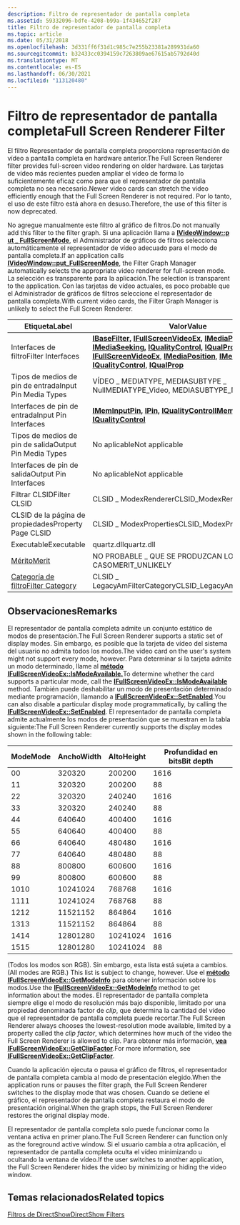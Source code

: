 ```yaml
---
description: Filtro de representador de pantalla completa
ms.assetid: 59332096-bdfe-4208-b99a-1f434652f287
title: Filtro de representador de pantalla completa
ms.topic: article
ms.date: 05/31/2018
ms.openlocfilehash: 3d331ff6f31d1c985c7e255b23381a289931da60
ms.sourcegitcommit: b32433cc0394159c7263809ae67615ab5792d40d
ms.translationtype: MT
ms.contentlocale: es-ES
ms.lasthandoff: 06/30/2021
ms.locfileid: "113120480"
---
```

# <a name="full-screen-renderer-filter"></a><span data-ttu-id="5ca46-103">Filtro de representador de pantalla completa</span><span class="sxs-lookup"><span data-stu-id="5ca46-103">Full Screen Renderer Filter</span></span>

<span data-ttu-id="5ca46-104">El filtro Representador de pantalla completa proporciona representación de vídeo a pantalla completa en hardware anterior.</span><span class="sxs-lookup"><span data-stu-id="5ca46-104">The Full Screen Renderer filter provides full-screen video rendering on older hardware.</span></span> <span data-ttu-id="5ca46-105">Las tarjetas de vídeo más recientes pueden ampliar el vídeo de forma lo suficientemente eficaz como para que el representador de pantalla completa no sea necesario.</span><span class="sxs-lookup"><span data-stu-id="5ca46-105">Newer video cards can stretch the video efficiently enough that the Full Screen Renderer is not required.</span></span> <span data-ttu-id="5ca46-106">Por lo tanto, el uso de este filtro está ahora en desuso.</span><span class="sxs-lookup"><span data-stu-id="5ca46-106">Therefore, the use of this filter is now deprecated.</span></span>

<span data-ttu-id="5ca46-107">No agregue manualmente este filtro al gráfico de filtros.</span><span class="sxs-lookup"><span data-stu-id="5ca46-107">Do not manually add this filter to the filter graph.</span></span> <span data-ttu-id="5ca46-108">Si una aplicación llama a [**IVideoWindow::p ut \_ FullScreenMode**](/windows/desktop/api/Control/nf-control-ivideowindow-put_fullscreenmode), el Administrador de gráficos de filtros selecciona automáticamente el representador de vídeo adecuado para el modo de pantalla completa.</span><span class="sxs-lookup"><span data-stu-id="5ca46-108">If an application calls [**IVideoWindow::put\_FullScreenMode**](/windows/desktop/api/Control/nf-control-ivideowindow-put_fullscreenmode), the Filter Graph Manager automatically selects the appropriate video renderer for full-screen mode.</span></span> <span data-ttu-id="5ca46-109">La selección es transparente para la aplicación.</span><span class="sxs-lookup"><span data-stu-id="5ca46-109">The selection is transparent to the application.</span></span> <span data-ttu-id="5ca46-110">Con las tarjetas de vídeo actuales, es poco probable que el Administrador de gráficos de filtros seleccione el representador de pantalla completa.</span><span class="sxs-lookup"><span data-stu-id="5ca46-110">With current video cards, the Filter Graph Manager is unlikely to select the Full Screen Renderer.</span></span>



| <span data-ttu-id="5ca46-111">Etiqueta</span><span class="sxs-lookup"><span data-stu-id="5ca46-111">Label</span></span> | <span data-ttu-id="5ca46-112">Valor</span><span class="sxs-lookup"><span data-stu-id="5ca46-112">Value</span></span> |
|------------------------------------------|----------------------------------------------------------------------------------------------------------------------------------------------------------------------------------------------------------------------------------------------------|
| <span data-ttu-id="5ca46-113">Interfaces de filtro</span><span class="sxs-lookup"><span data-stu-id="5ca46-113">Filter Interfaces</span></span>                        | <span data-ttu-id="5ca46-114">[**IBaseFilter,**](/windows/desktop/api/Strmif/nn-strmif-ibasefilter) [**IFullScreenVideoEx,**](/previous-versions/windows/desktop/api/Amvideo/nn-amvideo-ifullscreenvideoex) [**IMediaPosition,**](/windows/desktop/api/Control/nn-control-imediaposition) [**IMediaSeeking,**](/windows/desktop/api/Strmif/nn-strmif-imediaseeking) [**IQualityControl,**](/windows/desktop/api/Strmif/nn-strmif-iqualitycontrol) [**IQualProp**](/previous-versions/windows/desktop/api/Amvideo/nn-amvideo-iqualprop)</span><span class="sxs-lookup"><span data-stu-id="5ca46-114">[**IBaseFilter**](/windows/desktop/api/Strmif/nn-strmif-ibasefilter), [**IFullScreenVideoEx**](/previous-versions/windows/desktop/api/Amvideo/nn-amvideo-ifullscreenvideoex), [**IMediaPosition**](/windows/desktop/api/Control/nn-control-imediaposition), [**IMediaSeeking**](/windows/desktop/api/Strmif/nn-strmif-imediaseeking), [**IQualityControl**](/windows/desktop/api/Strmif/nn-strmif-iqualitycontrol), [**IQualProp**](/previous-versions/windows/desktop/api/Amvideo/nn-amvideo-iqualprop)</span></span> |
| <span data-ttu-id="5ca46-115">Tipos de medios de pin de entrada</span><span class="sxs-lookup"><span data-stu-id="5ca46-115">Input Pin Media Types</span></span>                    | <span data-ttu-id="5ca46-116">VÍDEO \_ MEDIATYPE, MEDIASUBTYPE \_ Null</span><span class="sxs-lookup"><span data-stu-id="5ca46-116">MEDIATYPE\_Video, MEDIASUBTYPE\_Null</span></span>                                                                                                                                                                                                               |
| <span data-ttu-id="5ca46-117">Interfaces de pin de entrada</span><span class="sxs-lookup"><span data-stu-id="5ca46-117">Input Pin Interfaces</span></span>                     | <span data-ttu-id="5ca46-118">[**IMemInputPin,**](/windows/desktop/api/Strmif/nn-strmif-imeminputpin) [**IPin,**](/windows/desktop/api/Strmif/nn-strmif-ipin) [**IQualityControl**](/windows/desktop/api/Strmif/nn-strmif-iqualitycontrol)</span><span class="sxs-lookup"><span data-stu-id="5ca46-118">[**IMemInputPin**](/windows/desktop/api/Strmif/nn-strmif-imeminputpin), [**IPin**](/windows/desktop/api/Strmif/nn-strmif-ipin), [**IQualityControl**](/windows/desktop/api/Strmif/nn-strmif-iqualitycontrol)</span></span>                                                                                                                                             |
| <span data-ttu-id="5ca46-119">Tipos de medios de pin de salida</span><span class="sxs-lookup"><span data-stu-id="5ca46-119">Output Pin Media Types</span></span>                   | <span data-ttu-id="5ca46-120">No aplicable</span><span class="sxs-lookup"><span data-stu-id="5ca46-120">Not applicable</span></span>                                                                                                                                                                                                                                     |
| <span data-ttu-id="5ca46-121">Interfaces de pin de salida</span><span class="sxs-lookup"><span data-stu-id="5ca46-121">Output Pin Interfaces</span></span>                    | <span data-ttu-id="5ca46-122">No aplicable</span><span class="sxs-lookup"><span data-stu-id="5ca46-122">Not applicable</span></span>                                                                                                                                                                                                                                     |
| <span data-ttu-id="5ca46-123">Filtrar CLSID</span><span class="sxs-lookup"><span data-stu-id="5ca46-123">Filter CLSID</span></span>                             | <span data-ttu-id="5ca46-124">CLSID \_ ModexRenderer</span><span class="sxs-lookup"><span data-stu-id="5ca46-124">CLSID\_ModexRenderer</span></span>                                                                                                                                                                                                                               |
| <span data-ttu-id="5ca46-125">CLSID de la página de propiedades</span><span class="sxs-lookup"><span data-stu-id="5ca46-125">Property Page CLSID</span></span>                      | <span data-ttu-id="5ca46-126">CLSID \_ ModexProperties</span><span class="sxs-lookup"><span data-stu-id="5ca46-126">CLSID\_ModexProperties</span></span>                                                                                                                                                                                                                             |
| <span data-ttu-id="5ca46-127">Executable</span><span class="sxs-lookup"><span data-stu-id="5ca46-127">Executable</span></span>                               | <span data-ttu-id="5ca46-128">quartz.dll</span><span class="sxs-lookup"><span data-stu-id="5ca46-128">quartz.dll</span></span>                                                                                                                                                                                                                                         |
| [<span data-ttu-id="5ca46-129">Mérito</span><span class="sxs-lookup"><span data-stu-id="5ca46-129">Merit</span></span>](merit.md)                       | <span data-ttu-id="5ca46-130">NO PROBABLE \_ QUE SE PRODUZCAN LOS CASO</span><span class="sxs-lookup"><span data-stu-id="5ca46-130">MERIT\_UNLIKELY</span></span>                                                                                                                                                                                                                                    |
| [<span data-ttu-id="5ca46-131">Categoría de filtro</span><span class="sxs-lookup"><span data-stu-id="5ca46-131">Filter Category</span></span>](filter-categories.md) | <span data-ttu-id="5ca46-132">CLSID \_ LegacyAmFilterCategory</span><span class="sxs-lookup"><span data-stu-id="5ca46-132">CLSID\_LegacyAmFilterCategory</span></span>                                                                                                                                                                                                                      |



 

## <a name="remarks"></a><span data-ttu-id="5ca46-133">Observaciones</span><span class="sxs-lookup"><span data-stu-id="5ca46-133">Remarks</span></span>

<span data-ttu-id="5ca46-134">El representador de pantalla completa admite un conjunto estático de modos de presentación.</span><span class="sxs-lookup"><span data-stu-id="5ca46-134">The Full Screen Renderer supports a static set of display modes.</span></span> <span data-ttu-id="5ca46-135">Sin embargo, es posible que la tarjeta de vídeo del sistema del usuario no admita todos los modos.</span><span class="sxs-lookup"><span data-stu-id="5ca46-135">The video card on the user's system might not support every mode, however.</span></span> <span data-ttu-id="5ca46-136">Para determinar si la tarjeta admite un modo determinado, llame al [**método IFullScreenVideoEx::IsModeAvailable.**](/previous-versions/windows/desktop/api/Amvideo/nf-amvideo-ifullscreenvideoex-ismodeavailable)</span><span class="sxs-lookup"><span data-stu-id="5ca46-136">To determine whether the card supports a particular mode, call the [**IFullScreenVideoEx::IsModeAvailable**](/previous-versions/windows/desktop/api/Amvideo/nf-amvideo-ifullscreenvideoex-ismodeavailable) method.</span></span> <span data-ttu-id="5ca46-137">También puede deshabilitar un modo de presentación determinado mediante programación, llamando a [**IFullScreenVideoEx::SetEnabled**](/previous-versions/windows/desktop/api/Amvideo/nf-amvideo-ifullscreenvideoex-setenabled).</span><span class="sxs-lookup"><span data-stu-id="5ca46-137">You can also disable a particular display mode programmatically, by calling the [**IFullScreenVideoEx::SetEnabled**](/previous-versions/windows/desktop/api/Amvideo/nf-amvideo-ifullscreenvideoex-setenabled).</span></span> <span data-ttu-id="5ca46-138">El representador de pantalla completa admite actualmente los modos de presentación que se muestran en la tabla siguiente:</span><span class="sxs-lookup"><span data-stu-id="5ca46-138">The Full Screen Renderer currently supports the display modes shown in the following table:</span></span>



| <span data-ttu-id="5ca46-139">Mode</span><span class="sxs-lookup"><span data-stu-id="5ca46-139">Mode</span></span> | <span data-ttu-id="5ca46-140">Ancho</span><span class="sxs-lookup"><span data-stu-id="5ca46-140">Width</span></span> | <span data-ttu-id="5ca46-141">Alto</span><span class="sxs-lookup"><span data-stu-id="5ca46-141">Height</span></span> | <span data-ttu-id="5ca46-142">Profundidad en bits</span><span class="sxs-lookup"><span data-stu-id="5ca46-142">Bit depth</span></span> |
|------|-------|--------|-----------|
| <span data-ttu-id="5ca46-143">0</span><span class="sxs-lookup"><span data-stu-id="5ca46-143">0</span></span>    | <span data-ttu-id="5ca46-144">320</span><span class="sxs-lookup"><span data-stu-id="5ca46-144">320</span></span>   | <span data-ttu-id="5ca46-145">200</span><span class="sxs-lookup"><span data-stu-id="5ca46-145">200</span></span>    | <span data-ttu-id="5ca46-146">16</span><span class="sxs-lookup"><span data-stu-id="5ca46-146">16</span></span>        |
| <span data-ttu-id="5ca46-147">1</span><span class="sxs-lookup"><span data-stu-id="5ca46-147">1</span></span>    | <span data-ttu-id="5ca46-148">320</span><span class="sxs-lookup"><span data-stu-id="5ca46-148">320</span></span>   | <span data-ttu-id="5ca46-149">200</span><span class="sxs-lookup"><span data-stu-id="5ca46-149">200</span></span>    | <span data-ttu-id="5ca46-150">8</span><span class="sxs-lookup"><span data-stu-id="5ca46-150">8</span></span>         |
| <span data-ttu-id="5ca46-151">2</span><span class="sxs-lookup"><span data-stu-id="5ca46-151">2</span></span>    | <span data-ttu-id="5ca46-152">320</span><span class="sxs-lookup"><span data-stu-id="5ca46-152">320</span></span>   | <span data-ttu-id="5ca46-153">240</span><span class="sxs-lookup"><span data-stu-id="5ca46-153">240</span></span>    | <span data-ttu-id="5ca46-154">16</span><span class="sxs-lookup"><span data-stu-id="5ca46-154">16</span></span>        |
| <span data-ttu-id="5ca46-155">3</span><span class="sxs-lookup"><span data-stu-id="5ca46-155">3</span></span>    | <span data-ttu-id="5ca46-156">320</span><span class="sxs-lookup"><span data-stu-id="5ca46-156">320</span></span>   | <span data-ttu-id="5ca46-157">240</span><span class="sxs-lookup"><span data-stu-id="5ca46-157">240</span></span>    | <span data-ttu-id="5ca46-158">8</span><span class="sxs-lookup"><span data-stu-id="5ca46-158">8</span></span>         |
| <span data-ttu-id="5ca46-159">4</span><span class="sxs-lookup"><span data-stu-id="5ca46-159">4</span></span>    | <span data-ttu-id="5ca46-160">640</span><span class="sxs-lookup"><span data-stu-id="5ca46-160">640</span></span>   | <span data-ttu-id="5ca46-161">400</span><span class="sxs-lookup"><span data-stu-id="5ca46-161">400</span></span>    | <span data-ttu-id="5ca46-162">16</span><span class="sxs-lookup"><span data-stu-id="5ca46-162">16</span></span>        |
| <span data-ttu-id="5ca46-163">5</span><span class="sxs-lookup"><span data-stu-id="5ca46-163">5</span></span>    | <span data-ttu-id="5ca46-164">640</span><span class="sxs-lookup"><span data-stu-id="5ca46-164">640</span></span>   | <span data-ttu-id="5ca46-165">400</span><span class="sxs-lookup"><span data-stu-id="5ca46-165">400</span></span>    | <span data-ttu-id="5ca46-166">8</span><span class="sxs-lookup"><span data-stu-id="5ca46-166">8</span></span>         |
| <span data-ttu-id="5ca46-167">6</span><span class="sxs-lookup"><span data-stu-id="5ca46-167">6</span></span>    | <span data-ttu-id="5ca46-168">640</span><span class="sxs-lookup"><span data-stu-id="5ca46-168">640</span></span>   | <span data-ttu-id="5ca46-169">480</span><span class="sxs-lookup"><span data-stu-id="5ca46-169">480</span></span>    | <span data-ttu-id="5ca46-170">16</span><span class="sxs-lookup"><span data-stu-id="5ca46-170">16</span></span>        |
| <span data-ttu-id="5ca46-171">7</span><span class="sxs-lookup"><span data-stu-id="5ca46-171">7</span></span>    | <span data-ttu-id="5ca46-172">640</span><span class="sxs-lookup"><span data-stu-id="5ca46-172">640</span></span>   | <span data-ttu-id="5ca46-173">480</span><span class="sxs-lookup"><span data-stu-id="5ca46-173">480</span></span>    | <span data-ttu-id="5ca46-174">8</span><span class="sxs-lookup"><span data-stu-id="5ca46-174">8</span></span>         |
| <span data-ttu-id="5ca46-175">8</span><span class="sxs-lookup"><span data-stu-id="5ca46-175">8</span></span>    | <span data-ttu-id="5ca46-176">800</span><span class="sxs-lookup"><span data-stu-id="5ca46-176">800</span></span>   | <span data-ttu-id="5ca46-177">600</span><span class="sxs-lookup"><span data-stu-id="5ca46-177">600</span></span>    | <span data-ttu-id="5ca46-178">16</span><span class="sxs-lookup"><span data-stu-id="5ca46-178">16</span></span>        |
| <span data-ttu-id="5ca46-179">9</span><span class="sxs-lookup"><span data-stu-id="5ca46-179">9</span></span>    | <span data-ttu-id="5ca46-180">800</span><span class="sxs-lookup"><span data-stu-id="5ca46-180">800</span></span>   | <span data-ttu-id="5ca46-181">600</span><span class="sxs-lookup"><span data-stu-id="5ca46-181">600</span></span>    | <span data-ttu-id="5ca46-182">8</span><span class="sxs-lookup"><span data-stu-id="5ca46-182">8</span></span>         |
| <span data-ttu-id="5ca46-183">10</span><span class="sxs-lookup"><span data-stu-id="5ca46-183">10</span></span>   | <span data-ttu-id="5ca46-184">1024</span><span class="sxs-lookup"><span data-stu-id="5ca46-184">1024</span></span>  | <span data-ttu-id="5ca46-185">768</span><span class="sxs-lookup"><span data-stu-id="5ca46-185">768</span></span>    | <span data-ttu-id="5ca46-186">16</span><span class="sxs-lookup"><span data-stu-id="5ca46-186">16</span></span>        |
| <span data-ttu-id="5ca46-187">11</span><span class="sxs-lookup"><span data-stu-id="5ca46-187">11</span></span>   | <span data-ttu-id="5ca46-188">1024</span><span class="sxs-lookup"><span data-stu-id="5ca46-188">1024</span></span>  | <span data-ttu-id="5ca46-189">768</span><span class="sxs-lookup"><span data-stu-id="5ca46-189">768</span></span>    | <span data-ttu-id="5ca46-190">8</span><span class="sxs-lookup"><span data-stu-id="5ca46-190">8</span></span>         |
| <span data-ttu-id="5ca46-191">12</span><span class="sxs-lookup"><span data-stu-id="5ca46-191">12</span></span>   | <span data-ttu-id="5ca46-192">1152</span><span class="sxs-lookup"><span data-stu-id="5ca46-192">1152</span></span>  | <span data-ttu-id="5ca46-193">864</span><span class="sxs-lookup"><span data-stu-id="5ca46-193">864</span></span>    | <span data-ttu-id="5ca46-194">16</span><span class="sxs-lookup"><span data-stu-id="5ca46-194">16</span></span>        |
| <span data-ttu-id="5ca46-195">13</span><span class="sxs-lookup"><span data-stu-id="5ca46-195">13</span></span>   | <span data-ttu-id="5ca46-196">1152</span><span class="sxs-lookup"><span data-stu-id="5ca46-196">1152</span></span>  | <span data-ttu-id="5ca46-197">864</span><span class="sxs-lookup"><span data-stu-id="5ca46-197">864</span></span>    | <span data-ttu-id="5ca46-198">8</span><span class="sxs-lookup"><span data-stu-id="5ca46-198">8</span></span>         |
| <span data-ttu-id="5ca46-199">14</span><span class="sxs-lookup"><span data-stu-id="5ca46-199">14</span></span>   | <span data-ttu-id="5ca46-200">1280</span><span class="sxs-lookup"><span data-stu-id="5ca46-200">1280</span></span>  | <span data-ttu-id="5ca46-201">1024</span><span class="sxs-lookup"><span data-stu-id="5ca46-201">1024</span></span>   | <span data-ttu-id="5ca46-202">16</span><span class="sxs-lookup"><span data-stu-id="5ca46-202">16</span></span>        |
| <span data-ttu-id="5ca46-203">15</span><span class="sxs-lookup"><span data-stu-id="5ca46-203">15</span></span>   | <span data-ttu-id="5ca46-204">1280</span><span class="sxs-lookup"><span data-stu-id="5ca46-204">1280</span></span>  | <span data-ttu-id="5ca46-205">1024</span><span class="sxs-lookup"><span data-stu-id="5ca46-205">1024</span></span>   | <span data-ttu-id="5ca46-206">8</span><span class="sxs-lookup"><span data-stu-id="5ca46-206">8</span></span>         |



 

<span data-ttu-id="5ca46-207">(Todos los modos son RGB). Sin embargo, esta lista está sujeta a cambios.</span><span class="sxs-lookup"><span data-stu-id="5ca46-207">(All modes are RGB.) This list is subject to change, however.</span></span> <span data-ttu-id="5ca46-208">Use el [**método IFullScreenVideoEx::GetModeInfo**](/previous-versions/windows/desktop/api/Amvideo/nf-amvideo-ifullscreenvideoex-getmodeinfo) para obtener información sobre los modos.</span><span class="sxs-lookup"><span data-stu-id="5ca46-208">Use the [**IFullScreenVideoEx::GetModeInfo**](/previous-versions/windows/desktop/api/Amvideo/nf-amvideo-ifullscreenvideoex-getmodeinfo) method to get information about the modes.</span></span> <span data-ttu-id="5ca46-209">El representador de pantalla completa siempre elige el modo de resolución más bajo disponible, limitado por una propiedad denominada factor de *clip*, que determina la cantidad del vídeo que el representador de pantalla completa puede recortar.</span><span class="sxs-lookup"><span data-stu-id="5ca46-209">The Full Screen Renderer always chooses the lowest-resolution mode available, limited by a property called the *clip factor*, which determines how much of the video the Full Screen Renderer is allowed to clip.</span></span> <span data-ttu-id="5ca46-210">Para obtener más información, [**vea IFullScreenVideoEx::GetClipFactor**](/previous-versions/windows/desktop/api/Amvideo/nf-amvideo-ifullscreenvideoex-getclipfactor).</span><span class="sxs-lookup"><span data-stu-id="5ca46-210">For more information, see [**IFullScreenVideoEx::GetClipFactor**](/previous-versions/windows/desktop/api/Amvideo/nf-amvideo-ifullscreenvideoex-getclipfactor).</span></span>

<span data-ttu-id="5ca46-211">Cuando la aplicación ejecuta o pausa el gráfico de filtros, el representador de pantalla completa cambia al modo de presentación elegido.</span><span class="sxs-lookup"><span data-stu-id="5ca46-211">When the application runs or pauses the filter graph, the Full Screen Renderer switches to the display mode that was chosen.</span></span> <span data-ttu-id="5ca46-212">Cuando se detiene el gráfico, el representador de pantalla completa restaura el modo de presentación original.</span><span class="sxs-lookup"><span data-stu-id="5ca46-212">When the graph stops, the Full Screen Renderer restores the original display mode.</span></span>

<span data-ttu-id="5ca46-213">El representador de pantalla completa solo puede funcionar como la ventana activa en primer plano.</span><span class="sxs-lookup"><span data-stu-id="5ca46-213">The Full Screen Renderer can function only as the foreground active window.</span></span> <span data-ttu-id="5ca46-214">Si el usuario cambia a otra aplicación, el representador de pantalla completa oculta el vídeo minimizando u ocultando la ventana de vídeo.</span><span class="sxs-lookup"><span data-stu-id="5ca46-214">If the user switches to another application, the Full Screen Renderer hides the video by minimizing or hiding the video window.</span></span>

## <a name="related-topics"></a><span data-ttu-id="5ca46-215">Temas relacionados</span><span class="sxs-lookup"><span data-stu-id="5ca46-215">Related topics</span></span>

<dl> <dt>

[<span data-ttu-id="5ca46-216">Filtros de DirectShow</span><span class="sxs-lookup"><span data-stu-id="5ca46-216">DirectShow Filters</span></span>](directshow-filters.md)
</dt> </dl>

 

 



